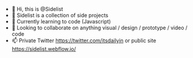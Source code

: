 - 👋 Hi, this is @Sidelist
- 👀 Sidelist is a collection of side projects
- 🌱 Currently learning to code (Javascript)
- 👀 Looking to collaborate on anything visual / design / prototype / video / code
- 📫 Private Twitter https://twitter.com/itsdailyin or public site https://sidelist.webflow.io/
